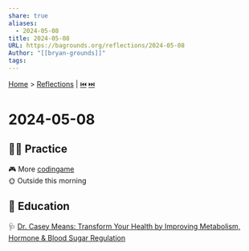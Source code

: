```yaml
---
share: true
aliases:
  - 2024-05-08
title: 2024-05-08
URL: https://bagrounds.org/reflections/2024-05-08
Author: "[[bryan-grounds]]"
tags: 
---
```

[Home](../index.md) > [Reflections](./index.md) | [⏮️](./2024-05-02.md) [⏭️](./2024-05-13.md)  
# 2024-05-08  
## 🏋🏻 Practice  
🎮 More [codingame](../software/codingame.md)  
  🌞 Outside this morning  
  
## 🧠 Education  
🩺 [Dr. Casey Means: Transform Your Health by Improving Metabolism, Hormone & Blood Sugar Regulation](../videos/dr-casey-means-transform-your-health-by-improving-metabolism-hormone-and-blood-sugar-regulation.md)  
